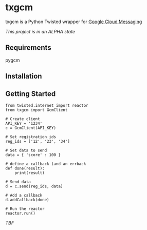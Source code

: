 txgcm
=====

txgcm is a Python Twisted wrapper for [Google Cloud Messaging](http://developer.android.com/guide/google/gcm/index.html)

*This project is in an ALPHA state*

Requirements
------------
pygcm

Installation
------------

Getting Started
---------------

    from twisted.internet import reactor
    from txgcm import GcmClient

    # Create client
    API_KEY = '1234'
    c = GcmClient(API_KEY)

    # Set registration ids
    reg_ids = ['12', '23', '34']

    # Set data to send
    data = { 'score' : 100 }

    # define a callback (and an errback
    def done(result):
        print(result)

    # Send data
    d = c.send(reg_ids, data)

    # Add a callback
    d.addCallback(done)
    
    # Run the reactor
    reactor.run()

*TBF*
